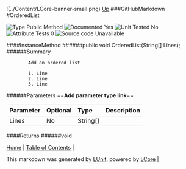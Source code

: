 !(../Content/LCore-banner-small.png)
[Up](GitHubMarkdown.md)
###GitHubMarkdown
#OrderedList

![Type Public Method](http://b.repl.ca/v1/Type-Public%20Method-lightgrey.png) ![Documented Yes](http://b.repl.ca/v1/Documented-Yes-brightgreen.png) ![Unit Tested No](http://b.repl.ca/v1/Unit%20Tested-No-lightgrey.png) ![Attribute Tests 0](http://b.repl.ca/v1/Attribute%20Tests-0-lightgrey.png) ![Source code Unavailable](http://b.repl.ca/v1/Source%20code-Unavailable-red.png)

####InstanceMethod
######public void OrderedList(String[] Lines);
######Summary

            Add an ordered list
            
            1. Line
            2. Line
            3. Line
            
            
######Parameters
==__Add parameter type link__==

Parameter | Optional | Type | Description
:---  | :---  | :---  | :--- 
Lines | No | String[] | 

####Returns
######void

[Home](../../README.md) | [Table of Contents](../../TableOfContents.md) | 


This markdown was generated by [LUnit](https://github.com/CodeSingularity/LUnit), powered by [LCore](https://github.com/CodeSingularity/LCore) | 

